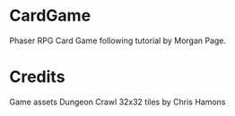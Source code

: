 # CardGame
 
Phaser RPG Card Game following tutorial by Morgan Page.

# Credits

Game assets Dungeon Crawl 32x32 tiles by Chris Hamons
